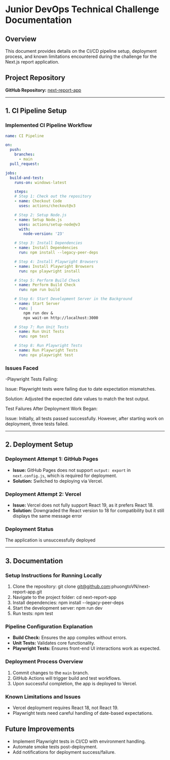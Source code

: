 # Junior DevOps Technical Challenge Documentation

## Overview
This document provides details on the CI/CD pipeline setup, deployment process, and known limitations encountered during the challenge for the Next.js report application.

## Project Repository
**GitHub Repository:** [next-report-app](https://github.com/phuongtoVN/next-report-app)

---

## 1. CI Pipeline Setup

### Implemented CI Pipeline Workflow

```yaml
name: CI Pipeline

on:
  push:
    branches:
      - main
  pull_request:

jobs:
  build-and-test:
    runs-on: windows-latest

    steps:
    # Step 1: Check out the repository
    - name: Checkout Code
      uses: actions/checkout@v3

    # Step 2: Setup Node.js
    - name: Setup Node.js
      uses: actions/setup-node@v3
      with:
        node-version: '23'

    # Step 3: Install Dependencies
    - name: Install Dependencies
      run: npm install --legacy-peer-deps

    # Step 4: Install Playwright Browsers
    - name: Install Playwright Browsers
      run: npx playwright install

    # Step 5: Perform Build Check
    - name: Perform Build Check
      run: npm run build

    # Step 6: Start Development Server in the Background
    - name: Start Server
      run: |
        npm run dev &
        npx wait-on http://localhost:3000

    # Step 7: Run Unit Tests
    - name: Run Unit Tests
      run: npm test

    # Step 8: Run Playwright Tests
    - name: Run Playwright Tests
      run: npx playwright test
```

### Issues Faced
-Playwright Tests Failing:

Issue: Playwright tests were failing due to date expectation mismatches.

Solution: Adjusted the expected date values to match the test output.

Test Failures After Deployment Work Began:

Issue: Initially, all tests passed successfully. However, after starting work on deployment, three tests failed.


---

## 2. Deployment Setup

### Deployment Attempt 1: GitHub Pages
- **Issue:** GitHub Pages does not support `output: export` in `next.config.js`, which is required for deployment.
- **Solution:** Switched to deploying via Vercel.

### Deployment Attempt 2: Vercel
- **Issue:** Vercel does not fully support React 19, as it prefers React 18.
- **Solution:** Downgraded the React version to 18 for compatibility but it still displays the same message error 



### Deployment Status
The application is unsuccessfully deployed 

---

## 3. Documentation

### Setup Instructions for Running Locally
1. Clone the repository:
   git clone git@github.com:phuongtoVN/next-report-app.git
2. Navigate to the project folder:
   cd next-report-app
3. Install dependencies:
   npm install --legacy-peer-deps
4. Start the development server:
   npm run dev
5. Run tests:
   npm test


### Pipeline Configuration Explanation
- **Build Check:** Ensures the app compiles without errors.
- **Unit Tests:** Validates core functionality.
- **Playwright Tests:** Ensures front-end UI interactions work as expected.

### Deployment Process Overview
1. Commit changes to the `main` branch.
2. GitHub Actions will trigger build and test workflows.
3. Upon successful completion, the app is deployed to Vercel.

### Known Limitations and Issues
- Vercel deployment requires React 18, not React 19.
- Playwright tests need careful handling of date-based expectations.


## Future Improvements
- Implement Playwright tests in CI/CD with environment handling.
- Automate smoke tests post-deployment.
- Add notifications for deployment success/failure.

